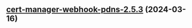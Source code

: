 

## [cert-manager-webhook-pdns-2.5.3](https://github.com/cyr-ius/truenas-charts/compare/cert-manager-webhook-pdns-2.5.2...cert-manager-webhook-pdns-2.5.3) (2024-03-16)


